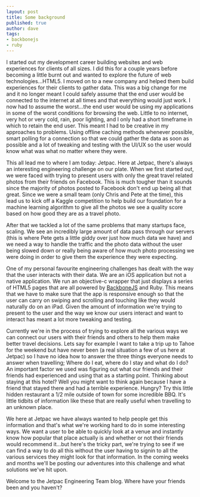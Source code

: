 ```yaml
---
layout: post
title: Some background
published: true
author: dave
tags:
- backbonejs
- ruby
---
```


I started out my development career building websites and web experiences for clients of all sizes. I did this for a couple years before becoming a little burnt out and wanted to explore the future of web technologies...HTML5. I moved on to a new company and helped them build experiences for their clients to gather data. This was a big change for me and it no longer meant I could safely assume that the end user would be connected to the internet at all times and that everything would just work. I now had to assume the worst...the end user would be using my applications in some of the worst conditions for browsing the web. Little to no internet, very hot or very cold, rain, poor lighting, and I only had a short timeframe in which to retain the end user. This meant I had to be creative in my approaches to problems. Using offline caching methods whenever possible, smart polling for a connection so that we could gather the data as soon as possible and a lot of tweaking and testing with the UI/UX so the user would know what was what no matter where they were.

This all lead me to where I am today: Jetpac. Here at Jetpac, there's always an interesting engineering challenge on our plate. When we first started out, we were faced with trying to present users with only the great travel related photos from their friends on Facebook. This is much tougher than it sounds since the majority of photos posted to Facebook don't end up being all that great. Since we were a small team (only Chris and Pete at the time), this lead us to kick off a Kaggle competition to help build our foundation for a machine learning algorithm to give all the photos we see a quality score based on how good they are as a travel photo.

After that we tackled a lot of the same problems that many startups face, scaling. We see an incredibly large amount of data pass through our servers (this is where Pete gets a little giddy over just how much data we have) and we need a way to handle the traffic and the photo data without the user being slowed down or really being aware of how much photo processing we were doing in order to give them the experience they were expecting.

One of my personal favourite engineering challenges has dealt with the way that the user interacts with their data. We are an iOS application but not a native application. We run an objective-c wrapper that just displays a series of HTML5 pages that are all powered by <a href="http://backbonejs.org/" target="_blank">BackboneJS</a> and Ruby. This means that we have to make sure that the app is responsive enough so that the user can carry on swiping and scrolling and touching like they would naturally do on an iPad. Given the amount of information we're trying to present to the user and the way we know our users interact and want to interact has meant a lot more tweaking and testing.

Currently we're in the process of trying to explore all the various ways we can connect our users with their friends and others to help them make better travel decisions. Lets say for example I want to take a trip up to Tahoe for the weekend but have never been (a real situation a few of us here at Jetpac) so I have no idea how to answer the three things everyone needs to answer when travelling; Where do I eat, where do I stay and what do I do? An important factor we used was figuring out what our friends and their friends had experienced and using that as a starting point. Thinking about staying at this hotel? Well you might want to think again because I have a friend that stayed there and had a terrible experience. Hungry? Try this little hidden restaurant a 1/2 mile outside of town for some incredible BBQ. It's little tidbits of information like these that are really useful when travelling to an unknown place.

We here at Jetpac we have always wanted to help people get this information and that's what we're working hard to do in some interesting ways. We want a user to be able to quickly look at a venue and instantly know how popular that place actually is and whether or not their friends would recommend it...but here's the tricky part, we're trying to see if we can find a way to do all this without the user having to signin to all the various services they might look for that information. In the coming weeks and months we'll be posting our adventures into this challenge and what solutions we've hit upon.

Welcome to the Jetpac Engineering Team blog. Where have your friends been and you haven't?
